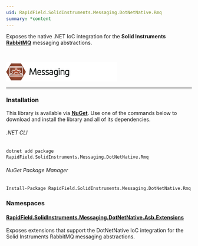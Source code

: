 ```yaml
---
uid: RapidField.SolidInstruments.Messaging.DotNetNative.Rmq
summary: *content
---
```


<!--
Copyright (c) RapidField LLC. Licensed under the MIT License. See LICENSE.txt in the project root for license information.
-->

Exposes the native .NET IoC integration for the **Solid Instruments** [**RabbitMQ**](https://www.rabbitmq.com/) messaging abstractions.

<br />

![Messaging label](../images/Label.Messaging.300w.png)
- - -

### Installation

This library is available via [**NuGet**](https://docs.microsoft.com/en-us/nuget/quickstart/install-and-use-a-package-in-visual-studio). Use one of the commands below to download and install the library and all of its dependencies.

###### .NET CLI

```shell
dotnet add package RapidField.SolidInstruments.Messaging.DotNetNative.Rmq
```

###### NuGet Package Manager

```shell
Install-Package RapidField.SolidInstruments.Messaging.DotNetNative.Rmq
```

### Namespaces

#### [RapidField.SolidInstruments.Messaging.DotNetNative.Asb.Extensions](https://www.solidinstruments.com/api/RapidField.SolidInstruments.Messaging.DotNetNative.Asb.Extensions.html)

<section>
Exposes extensions that support the DotNetNative IoC integration for the Solid Instruments RabbitMQ messaging abstractions.
</section>